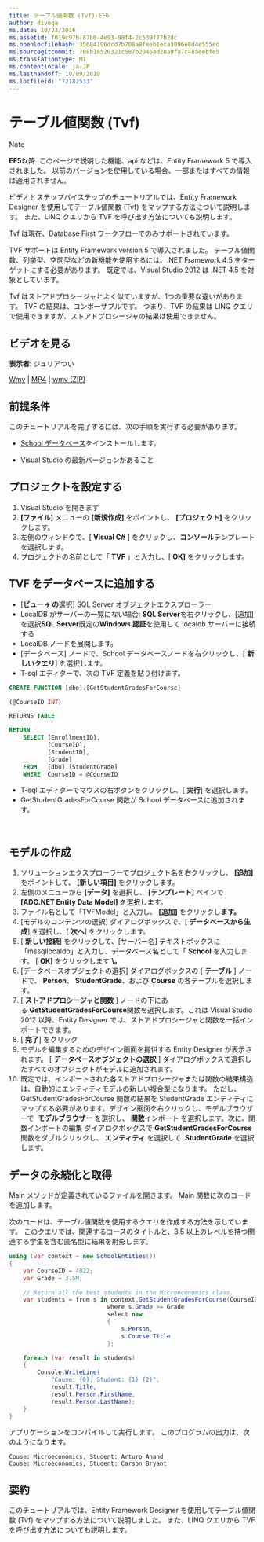 ```yaml
---
title: テーブル値関数 (Tvf)-EF6
author: divega
ms.date: 10/23/2016
ms.assetid: f019c97b-87b0-4e93-98f4-2c539f77b2dc
ms.openlocfilehash: 35684196dcd7b708a8feeb1eca3096e8d4e555ec
ms.sourcegitcommit: 708b18520321c587b2046ad2ea9fa7c48aeebfe5
ms.translationtype: MT
ms.contentlocale: ja-JP
ms.lasthandoff: 10/09/2019
ms.locfileid: "72182533"
---
```

# <a name="table-valued-functions-tvfs"></a>テーブル値関数 (Tvf)
> [!NOTE]
> **EF5**以降: このページで説明した機能、api などは、Entity Framework 5 で導入されました。 以前のバージョンを使用している場合、一部またはすべての情報は適用されません。

ビデオとステップバイステップのチュートリアルでは、Entity Framework Designer を使用してテーブル値関数 (Tvf) をマップする方法について説明します。 また、LINQ クエリから TVF を呼び出す方法についても説明します。

Tvf は現在、Database First ワークフローでのみサポートされています。

TVF サポートは Entity Framework version 5 で導入されました。 テーブル値関数、列挙型、空間型などの新機能を使用するには、.NET Framework 4.5 をターゲットにする必要があります。 既定では、Visual Studio 2012 は .NET 4.5 を対象としています。

Tvf はストアドプロシージャとよく似ていますが、1つの重要な違いがあります。 TVF の結果は、コンポーザブルです。 つまり、TVF の結果は LINQ クエリで使用できますが、ストアドプロシージャの結果は使用できません。

## <a name="watch-the-video"></a>ビデオを見る

**表示者**: ジュリアつい

[Wmv](https://download.microsoft.com/download/6/0/A/60A6E474-5EF3-4E1E-B9EA-F51D2DDB446A/HDI-ITPro-MSDN-winvideo-tvf.wmv) | [MP4](https://download.microsoft.com/download/6/0/A/60A6E474-5EF3-4E1E-B9EA-F51D2DDB446A/HDI-ITPro-MSDN-mp4video-tvf.m4v) | [wmv (ZIP)](https://download.microsoft.com/download/6/0/A/60A6E474-5EF3-4E1E-B9EA-F51D2DDB446A/HDI-ITPro-MSDN-winvideo-tvf.zip)

## <a name="pre-requisites"></a>前提条件

このチュートリアルを完了するには、次の手順を実行する必要があります。

- [School データベース](~/ef6/resources/school-database.md)をインストールします。

- Visual Studio の最新バージョンがあること

## <a name="set-up-the-project"></a>プロジェクトを設定する

1.  Visual Studio を開きます
2.  **[ファイル]** メニューの **[新規作成]** をポイントし、 **[プロジェクト]** をクリックします。
3.  左側のウィンドウで、[ **Visual C\#** ] をクリックし、**コンソール**テンプレートを選択します。
4.  プロジェクトの名前として「 **TVF** 」と入力し、[ **OK]** をクリックします。

## <a name="add-a-tvf-to-the-database"></a>TVF をデータベースに追加する

-   [**ビュー-&gt; の**選択] SQL Server オブジェクトエクスプローラー
-   LocalDB がサーバーの一覧にない場合: **SQL Server**を右クリックし、[追加] を選択**SQL Server**既定の**Windows 認証**を使用して localdb サーバーに接続する
-   LocalDB ノードを展開します。
-   [データベース] ノードで、School データベースノードを右クリックし、[ **新しいクエリ**] を選択します。
-   T-sql エディターで、次の TVF 定義を貼り付けます。

``` SQL
CREATE FUNCTION [dbo].[GetStudentGradesForCourse]

(@CourseID INT)

RETURNS TABLE

RETURN
    SELECT [EnrollmentID],
           [CourseID],
           [StudentID],
           [Grade]
    FROM   [dbo].[StudentGrade]
    WHERE  CourseID = @CourseID
```

-   T-sql エディターでマウスの右ボタンをクリックし、[ **実行**] を選択します。
-   GetStudentGradesForCourse 関数が School データベースに追加されます。

 

## <a name="create-a-model"></a>モデルの作成

1.  ソリューションエクスプローラーでプロジェクト名を右クリックし、 **[追加]** をポイントして、 **[新しい項目]** をクリックします。
2.  左側のメニューから **[データ]** を選択し、 **[テンプレート]** ペインで **[ADO.NET Entity Data Model]** を選択します。
3.  ファイル名として「TVFModel」と入力し、 **[追加]** をクリックし**ます。**
4.  [モデルのコンテンツの選択] ダイアログボックスで、[ **データベースから生成**] を選択し、[ **次へ**] をクリックします。
5.  [ **新しい接続**] をクリックして、[サーバー名] テキストボックスに「mssqllocaldb」と入力し、データベース名として「 **School** を入力します。 [ **OK]** をクリックします **\\。**
6.  [データベースオブジェクトの選択] ダイアログボックスの [ **テーブル** ] ノードで、 **Person**、 **StudentGrade**、および **Course** の各テーブルを選択します。
7.  [ **ストアドプロシージャと関数** ] ノードの下にある **GetStudentGradesForCourse**関数を選択します。これは Visual Studio 2012 以降、Entity Designer では、ストアドプロシージャと関数を一括インポートできます。
8.  [ **完了**] をクリック
9.  モデルを編集するためのデザイン画面を提供する Entity Designer が表示されます。 [ **データベースオブジェクトの選択** ] ダイアログボックスで選択したすべてのオブジェクトがモデルに追加されます。
10. 既定では、インポートされた各ストアドプロシージャまたは関数の結果構造は、自動的にエンティティモデルの新しい複合型になります。 ただし、GetStudentGradesForCourse 関数の結果を StudentGrade エンティティにマップする必要があります。デザイン画面を右クリックし、モデルブラウザーで  **モデルブラウザー**  を選択し、 **関数**インポート を選択します。次に、関数インポートの編集 ダイアログボックスで **GetStudentGradesForCourse**関数をダブルクリックし、 **エンティティ** を選択して  **StudentGrade**  を選択します。

## <a name="persist-and-retrieve-data"></a>データの永続化と取得

Main メソッドが定義されているファイルを開きます。 Main 関数に次のコードを追加します。

次のコードは、テーブル値関数を使用するクエリを作成する方法を示しています。 このクエリでは、関連するコースのタイトルと、3.5 以上のレベルを持つ関連する学生を含む匿名型に結果を射影します。

``` csharp
using (var context = new SchoolEntities())
{
    var CourseID = 4022;
    var Grade = 3.5M;

    // Return all the best students in the Microeconomics class.
    var students = from s in context.GetStudentGradesForCourse(CourseID)
                            where s.Grade >= Grade
                            select new
                            {
                                s.Person,
                                s.Course.Title
                            };

    foreach (var result in students)
    {
        Console.WriteLine(
            "Couse: {0}, Student: {1} {2}",
            result.Title,  
            result.Person.FirstName,  
            result.Person.LastName);
    }
}
```

アプリケーションをコンパイルして実行します。 このプログラムの出力は、次のようになります。

```console
Couse: Microeconomics, Student: Arturo Anand
Couse: Microeconomics, Student: Carson Bryant
```

## <a name="summary"></a>要約

このチュートリアルでは、Entity Framework Designer を使用してテーブル値関数 (Tvf) をマップする方法について説明しました。 また、LINQ クエリから TVF を呼び出す方法についても説明します。
